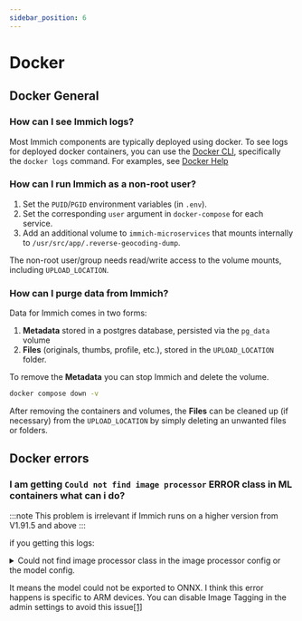 ```yaml
---
sidebar_position: 6
---
```


# Docker

## Docker General

### How can I see Immich logs?

Most Immich components are typically deployed using docker. To see logs for deployed docker containers, you can use the [Docker CLI](https://docs.docker.com/engine/reference/commandline/cli/), specifically the `docker logs` command. For examples, see [Docker Help](/docs/guides/docker-help.md)

### How can I run Immich as a non-root user?

1. Set the `PUID`/`PGID` environment variables (in `.env`).
2. Set the corresponding `user` argument in `docker-compose` for each service.
3. Add an additional volume to `immich-microservices` that mounts internally to `/usr/src/app/.reverse-geocoding-dump`.

The non-root user/group needs read/write access to the volume mounts, including `UPLOAD_LOCATION`.

### How can I **purge** data from Immich?

Data for Immich comes in two forms:

1. **Metadata** stored in a postgres database, persisted via the `pg_data` volume
2. **Files** (originals, thumbs, profile, etc.), stored in the `UPLOAD_LOCATION` folder.

To remove the **Metadata** you can stop Immich and delete the volume.

```bash title="Remove Immich (containers and volumes)"
docker compose down -v
```

After removing the containers and volumes, the **Files** can be cleaned up (if necessary) from the `UPLOAD_LOCATION` by simply deleting an unwanted files or folders.

## Docker errors

### I am getting `Could not find image processor` ERROR class in ML containers what can i do?
:::note
This problem is irrelevant if Immich runs on a higher version from V1.91.5 and above
:::

if you getting this logs:

<details>
  <summary>Could not find image processor class in the image processor config or the model config.</summary>

```
2023-12-14 12:44:17 Could not find image processor class in the image processor config or the model config. Loading based on pattern matching with the model's feature extractor configuration.
ERROR [JobService] Unable to run job handler (objectTagging/classify-image): TypeError: fetch failed
ERROR [JobService] TypeError: fetch failed
at Object.fetch (node:internal/deps/undici/undici:11730:11)
at async MachineLearningRepository.post (/usr/src/app/dist/infra/repositories/machine-learning.repository.js:16:21)
at async SmartInfoService.handleClassifyImage (/usr/src/app/dist/domain/smart-info/smart-info.service.js:55:22)
at async /usr/src/app/dist/domain/job/job.service.js:112:37
at async Worker.processJob (/usr/src/app/node_modules/bullmq/dist/cjs/classes/worker.js:387:28)
at async Worker.retryIfFailed (/usr/src/app/node_modules/bullmq/dist/cjs/classes/worker.js:574:24)
```

</details>

It means the model could not be exported to ONNX. I think this error happens is specific to ARM devices. You can disable Image Tagging in the admin settings to avoid this issue[[1]](https://discord.com/channels/979116623879368755/1184823648364798092/1184823806708166696)